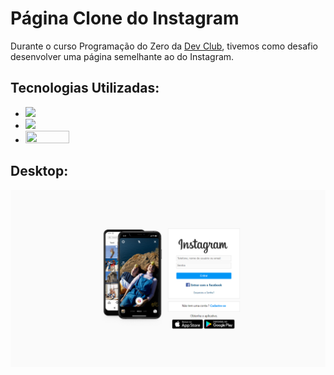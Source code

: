 <h1>Página Clone do Instagram</h1>
Durante o curso Programação do Zero da <a href="https://rodolfomori.com.br/devclub/">Dev Club</a>, tivemos como desafio desenvolver uma página semelhante ao do Instagram.

<h2>Tecnologias Utilizadas:</h2>
<ul>
<li><img src="https://img.shields.io/badge/HTML5-E34F26?style=for-the-badge&logo=html5&logoColor=white" width="70px" /></li>
<li><img src="https://img.shields.io/badge/CSS3-1572B6?style=for-the-badge&logo=css3&logoColor=white" width="70px" /></li>
<li><img src="https://img.shields.io/badge/JavaScript-323330?style=for-the-badge&logo=javascript&logoColor=F7DF1E" width="70px" height="20px"/></li>
</ul>
<h2>Desktop:</h2>
<img src="https://github.com/AndersonDinizDev/instagram-clone/blob/main/img/desktop.png?raw=true" />
